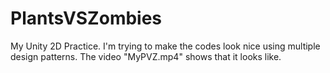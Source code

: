 # PlantsVSZombies
My Unity 2D Practice. I'm trying to make the codes look nice using multiple design patterns. The video "MyPVZ.mp4" shows that it looks like. 

